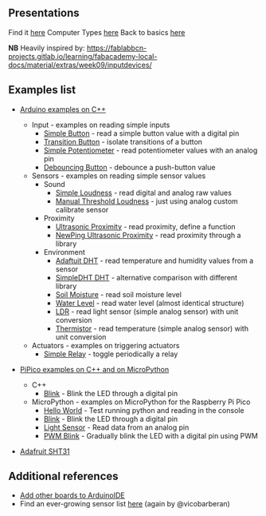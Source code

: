 ## Presentations

Find it [here](presentations/MRAC_HARDWARE_II_2022_D1.pdf)
Computer Types [here](presentations/MRAC_HARDWARE_II_2022_COMPUTERS.pdf)
Back to basics [here](presentations/MRAC_HARDWARE_II_2022_BackToBasics.pdf)

**NB**
Heavily inspired by: https://fablabbcn-projects.gitlab.io/learning/fabacademy-local-docs/material/extras/week09/inputdevices/

## Examples list

- [Arduino examples on C++](examples/Arduino/)
    - Input		- examples on reading simple inputs
        - [Simple Button](examples/Arduino/00_Input/00_SimpleButton/00_SimpleButton.ino) 						- read a simple button value with a digital pin
        - [Transition Button](examples/Arduino/00_Input/01_TransitionButton/01_TransitionButton.ino)					- isolate transitions of a button
        - [Simple Potentiometer](examples/Arduino/00_Input/02_SimplePotentiometer/02_SimplePotentiometer_Diagram.jpg)				- read potentiometer values with an analog pin
        - [Debouncing Button](examples/Arduino/00_Input/03_DebounceButton/03_DebounceButton.ino)				    - debounce a push-button value
    - Sensors		- examples on reading simple sensor values
        - Sound
            - [Simple Loudness](examples/Arduino/01_Sensors/00_Sound/00_SimpleLoudness/00_SimpleLoudness.ino) 				- read digital and analog raw values
            - [Manual Threshold Loudness](examples/Arduino/01_Sensors/00_Sound/01_ManualThresholdLoudness/01_ManualThresholdLoudness.ino)		- just using analog custom calibrate sensor
        - Proximity
            - [Ultrasonic Proximity](examples/Arduino/01_Sensors/01_Proximity/00_UltrasonicProximity/00_UltrasonicProximity.ino)			- read proximity, define a function
            - [NewPing Ultrasonic Proximity](examples/Arduino/01_Sensors/01_Proximity/01_NewPing_UltrasonicProximity/01_NewPing_UltrasonicProximity.ino)	- read proximity through a library
        - Environment
            - [Adaftuit DHT](examples/Arduino/01_Sensors/02_Environment/00_Adafruit_DHT/00_Adafruit_DHT.ino)					- read temperature and humidity values from a sensor
            - [SimpleDHT DHT](examples/Arduino/01_Sensors/02_Environment/01_SimpleDHT_DHT/01_SimpleDHT_DHT.ino)					- alternative comparison with different library
            - [Soil Moisture](examples/Arduino/01_Sensors/02_Environment/02_SoilMoisture/02_SoilMoisture.ino)					- read soil moisture level
            - [Water Level](examples/Arduino/01_Sensors/02_Environment/03_WaterLevel/03_WaterLevel.ino)						- read water level (almost identical structure)
            - [LDR](examples/Arduino/01_Sensors/02_Environment/04_LDR/04_LDR.ino)						        - read light sensor (simple analog sensor) with unit conversion
            - [Thermistor](examples/Arduino/01_Sensors/02_Environment/05_Thermistor/05_Thermistor.ino)						- read temperature (simple analog sensor) with unit conversion
    - Actuators 	- examples on triggering actuators
        - [Simple Relay](examples/Arduino/02_Actuators/00_SimpleRelay/00_SimpleRelay.ino)						- toggle periodically a relay

- [PiPico examples on C++ and on MicroPython](examples/PiPico/)
    - C++
        - [Blink](examples/PiPico/C++/00_Blink/00_Blink.ino)		- Blink the LED through a digital pin
    - MicroPython - examples on MicroPython for the Raspberry Pi Pico
        - [Hello World](01_introduction/examples/PiPico/MicroPython/00_HelloWorld.py)                                          - Test running python and reading in the console
        - [Blink](01_introduction/examples/PiPico/MicroPython/01_Blink.py)                                          - Blink the LED through a digital pin
        - [Light Sensor](01_introduction/examples/PiPico/MicroPython/02_LightSensor.py)                                          - Read data from an analog pin
        - [PWM Blink](01_introduction/examples/PiPico/MicroPython/03_PWMBlink.py)                                          - Gradually blink the LED with a digital pin using PWM

- [Adafruit SHT31](https://github.com/adafruit/Adafruit_SHT31/blob/master/examples/SHT31test/SHT31test.ino)

## Additional references

- [Add other boards to ArduinoIDE](extras/ArduinoIDE_README.md)
- Find an ever-growing sensor list [here](https://hackmd.io/xAjS5n_ASTOmX9EhacRRhw?view) (again by @vicobarberan)
